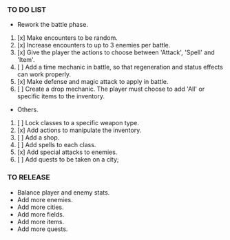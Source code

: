 ### TO DO LIST

-   Rework the battle phase.

1.  [x] Make encounters to be random.
2.  [x] Increase encounters to up to 3 enemies per battle.
3.  [x] Give the player the actions to choose between 'Attack', 'Spell' and 'Item'.
4.  [ ] Add a time mechanic in battle, so that regeneration and status effects can work properly.
5.  [x] Make defense and magic attack to apply in battle.
6.  [ ] Create a drop mechanic. The player must choose to add 'All' or specific items to the inventory.

-   Others.

1.  [ ] Lock classes to a specific weapon type.
2.  [x] Add actions to manipulate the inventory.
3.  [ ] Add a shop.
4.  [ ] Add spells to each class.
5.  [x] Add special attacks to enemies.
6.  [ ] Add quests to be taken on a city;

### TO RELEASE

-   Balance player and enemy stats.
-   Add more enemies.
-   Add more cities.
-   Add more fields.
-   Add more items.
-   Add more quests.
